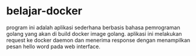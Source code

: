 # belajar-docker
program ini adalah aplikasi sederhana berbasis bahasa pemrograman golang yang akan di build docker image golang. aplikasi ini melakukan request ke docker daemon dan menerima response dengan menampilkan pesan hello word pada web interface. 
